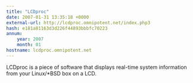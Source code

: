 ```yaml
---
title: "LCDproc"
date: 2007-01-31 13:35:18 +0000
external-url: http://lcdproc.omnipotent.net/index.php3
hash: e181a81163d3d226f44893bbbfc70223
annum:
    year: 2007
    month: 01
hostname: lcdproc.omnipotent.net
---
```


LCDproc is a piece of software that displays real-time system information from your Linux/*BSD box on a LCD.
